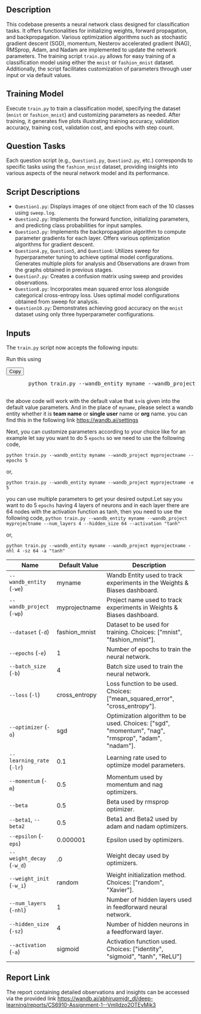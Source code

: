 <script src="copy.js"></script>

## Description

This codebase presents a neural network class designed for classification tasks. It offers functionalities for initializing weights, forward propagation, and backpropagation. Various optimization algorithms such as stochastic gradient descent (SGD), momentum, Nesterov accelerated gradient (NAG), RMSprop, Adam, and Nadam are implemented to update the network parameters. The training script `train.py` allows for easy training of a classification model using either the `mnist` or `fashion_mnist` dataset. Additionally, the script facilitates customization of parameters through user input or via default values.

## Training Model

Execute `train.py` to train a classification model, specifying the dataset (`mnist` or `fashion_mnist`) and customizing parameters as needed. After training, it generates five plots illustrating training accuracy, validation accuracy, training cost, validation cost, and epochs with step count.

## Question Tasks

Each question script (e.g., `Question1.py`, `Question2.py`, etc.) corresponds to specific tasks using the `fashion_mnist` dataset, providing insights into various aspects of the neural network model and its performance.

## Script Descriptions

- `Question1.py`: Displays images of one object from each of the 10 classes using `sweep.log`.
- `Question2.py`: Implements the forward function, initializing parameters, and predicting class probabilities for input samples.
- `Question3.py`: Implements the backpropagation algorithm to compute parameter gradients for each layer. Offers various optimization algorithms for gradient descent.
- `Question4.py`, `Question5`, and `Question6`: Utilizes sweep for hyperparameter tuning to achieve optimal model configurations. Generates multiple plots for analysis and Observations are drawn from the graphs obtained in previous stages.
- `Question7.py`: Creates a confusion matrix using sweep and provides observations.
- `Question8.py`: Incorporates mean squared error loss alongside categorical cross-entropy loss. Uses optimal model configurations obtained from sweep for analysis.
- `Question10.py`: Demonstrates achieving good accuracy on the `mnist` dataset using only three hyperparameter configurations.

## Inputs

The `train.py` script now accepts the following inputs:

Run this using 

<div>
    <button class="btn-copy">Copy</button>
    <pre>
       python train.py --wandb_entity myname --wandb_project myprojectname
    </pre>
</div>



the above code will work with the default value that s=is given into the default value parameters. And in the place of `myname`, please select a wandb entity whether it is **team name** or **single user** name or **org** name.  you can find this in the following link https://wandb.ai/settings

Next, you can customize parameters according to your choice like for an example let say you want to do 5 `epochs` so we need to use the following code,

`python train.py --wandb_entity myname --wandb_project myprojectname --epochs 5`

or,

`python train.py --wandb_entity myname --wandb_project myprojectname -e 5`

you can use multiple parameters to get your desired output.Let say you want to do 5 `epochs` having 4 layers of neurons and in each layer there are 64 nodes with the activation function as tanh, then you need to use the following code,
`python train.py --wandb_entity myname --wandb_project myprojectname --num_layers 4 --hidden_size 64 --activation "tanh"`

or, 

`python train.py --wandb_entity myname --wandb_project myprojectname -nhl 4 -sz 64 -a "tanh"`

| Name                      | Default Value | Description                                                              |
|---------------------------|---------------|--------------------------------------------------------------------------|
| `--wandb_entity` (`-we`)  | myname        | Wandb Entity used to track experiments in the Weights & Biases dashboard.|
| `--wandb_project` (`-wp`) | myprojectname | Project name used to track experiments in Weights & Biases dashboard.    |
| `--dataset` (`-d`)        | fashion_mnist | Dataset to be used for training. Choices: ["mnist", "fashion_mnist"].   |
| `--epochs` (`-e`)         | 1             | Number of epochs to train the neural network.                           |
| `--batch_size` (`-b`)     | 4             | Batch size used to train the neural network.                            |
| `--loss` (`-l`)           | cross_entropy | Loss function to be used. Choices: ["mean_squared_error", "cross_entropy"]. |
| `--optimizer` (`-o`)      | sgd           | Optimization algorithm to be used. Choices: ["sgd", "momentum", "nag", "rmsprop", "adam", "nadam"]. |
| `--learning_rate` (`-lr`) | 0.1           | Learning rate used to optimize model parameters.                       |
| `--momentum` (`-m`)       | 0.5           | Momentum used by momentum and nag optimizers.                           |
| `--beta`                   | 0.5           | Beta used by rmsprop optimizer.                                         |
| `--beta1`, `--beta2`       | 0.5           | Beta1 and Beta2 used by adam and nadam optimizers.                      |
| `--epsilon` (`-eps`)      | 0.000001      | Epsilon used by optimizers.                                             |
| `--weight_decay` (`-w_d`) | .0            | Weight decay used by optimizers.                                        |
| `--weight_init` (`-w_i`)  | random        | Weight initialization method. Choices: ["random", "Xavier"].            |
| `--num_layers` (`-nhl`)   | 1             | Number of hidden layers used in feedforward neural network.            |
| `--hidden_size` (`-sz`)   | 4             | Number of hidden neurons in a feedforward layer.                       |
| `--activation` (`-a`)     | sigmoid       | Activation function used. Choices: ["identity", "sigmoid", "tanh", "ReLU"] |

## Report Link

The report containing detailed observations and insights can be accessed via the provided link https://wandb.ai/abhirupmjdr_dl/deep-learning/reports/CS6910-Assignment-1--Vmlldzo2OTEyMjk3
